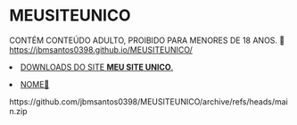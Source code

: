 # MEUSITEUNICO
CONTÉM CONTEÚDO ADULTO, PROIBIDO PARA MENORES DE 18 ANOS. 🔞
<BR/>
https://jbmsantos0398.github.io/MEUSITEUNICO/
<BR/>
<!------------------  _blank --- _self  ------------------------>
<p><li><a href="
https://github.com/jbmsantos0398/MEUSITEUNICO/archive/refs/heads/main.zip
" target="_blank">
DOWNLOADS DO SITE <B>MEU SITE UNICO</B>.
</a></li></p>
<!-------------------------------------------------------------->
<p><li><a href="
LINK🔴
" target="_blank">
NOME🔴
</a></li></p>
<!-------------------------------------------------------------->
https://github.com/jbmsantos0398/MEUSITEUNICO/archive/refs/heads/main.zip
<BR/>
























